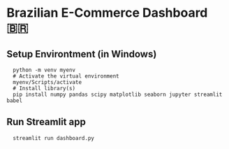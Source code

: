 # Brazilian E-Commerce Dashboard 🇧🇷

## Setup Environtment (in Windows)
```
  python -m venv myenv
  # Activate the virtual environment
  myenv/Scripts/activate
  # Install library(s)
  pip install numpy pandas scipy matplotlib seaborn jupyter streamlit babel
```

## Run Streamlit app
```
  streamlit run dashboard.py
```
